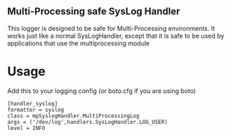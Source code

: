 Multi-Processing safe SysLog Handler
------------------------------------

This logger is designed to be safe for Multi-Processing environments. It works just like a normal
SysLogHandler, except that it is safe to be used by applications that use the multiprocessing module


Usage
=====

Add this to your logging config (or boto.cfg if you are using boto)

	[handler_syslog]
	formatter = syslog
	class = mpSyslogHandler.MultiProcessingLog
	args = ('/dev/log',handlers.SysLogHandler.LOG_USER)
	level = INFO
